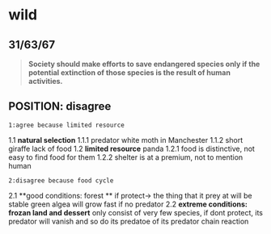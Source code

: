 wild
======================
31/63/67
------------------------
>**Society should make efforts to save endangered species only if the potential extinction of those species is the result of human activities.**

## POSITION: disagree
    1:agree because limited resource
1.1 **natural selection** 
1.1.1 predator white moth in Manchester
1.1.2 short giraffe lack of food
1.2 **limited resource** panda
1.2.1 food is distinctive, not easy to find food for them
1.2.2 shelter is at a premium, not to mention human

    2:disagree because food cycle
2.1 **good conditions: forest **
if protect-> the thing that it prey at will be stable
green algea will grow fast if no predator
2.2 **extreme conditions: frozan land and dessert**
only consist of very few species, if dont protect, its predator will vanish and so do its predatoe of its predator
chain reaction
    
<!--stackedit_data:
eyJoaXN0b3J5IjpbMjkyMjgyNjg5LDE4Nzk5ODkyNjldfQ==
-->